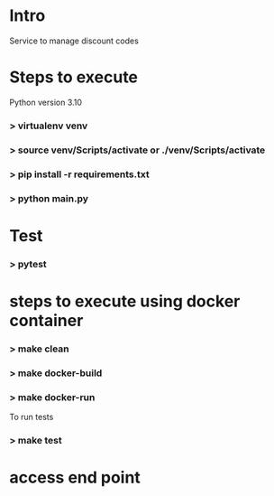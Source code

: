 # Intro
Service to manage discount codes

# Steps to execute
Python version 3.10
### > virtualenv venv
### > source venv/Scripts/activate or ./venv/Scripts/activate
### > pip install -r requirements.txt
### > python main.py

# Test
### > pytest

# steps to execute using docker container
### > make clean
### > make docker-build
### > make docker-run

To run tests
### > make test

# access end point 